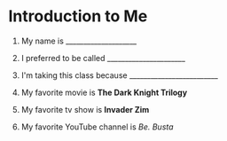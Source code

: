 # Introduction to Me

1. My name is ____________________

1. I preferred to be called ______________________

1. I'm taking this class because _________________________

1. My favorite movie is **The Dark Knight Trilogy**

1. My favorite tv show is **Invader Zim**

1. My favorite YouTube channel is *Be. Busta*

